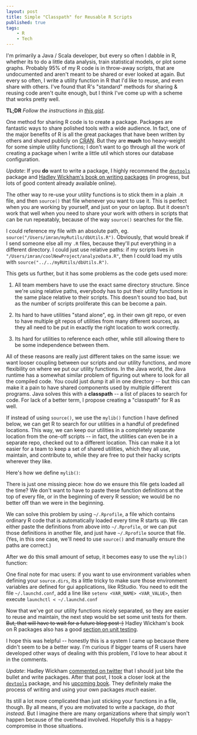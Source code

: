 ```yaml
---
layout: post
title: Simple "Classpath" for Reusable R Scripts
published: true
tags:
    - R
    - Tech
---
```


I'm primarily a Java / Scala developer, but every so often I dabble in R, whether its to do a little
data analysis, train statistical models, or plot some graphs.  Probably 95% of my R code is in throw-away
scripts, that are undocumented and aren't meant to be shared or ever looked at again.  But every
so often, I write a utility function in R that I'd like to reuse, and even share with others.  I've
found that R's "standard" methods for sharing & reusing code aren't quite enough, but I think I've
come up with a scheme that works pretty well.

**TL;DR** *Follow the instructions in [this
gist](https://gist.github.com/squito/c1a094b1aee0fe6e84cf)*.

One method for sharing R code is to create a package.
Packages are fantastic ways to share polished tools with a wide
audience.  In fact, one of the major benefits of R is all the great packages that have been
written by others and shared publicly on [CRAN](http://cran.r-project.org/).  But they are **much**
too heavy-weight for some simple utility functions; I don't want to
go through all the work of creating a package when I write a little util which stores our 
database configuration.

_Update_: If you **do** want to write a package, I highly recommend
the [`devtools`](http://cran.r-project.org/web/packages/devtools/index.html) package and 
[Hadley Wickham's book on writing packages](http://r-pkgs.had.co.nz/) (in
progress, but lots of good content already available online).

The other way to re-use your utility functions is to stick them in a plain `.R` file, and then
`source()` that file whenever you want to use it.  This is perfect when you are working by yourself,
and just on your on laptop.  But it doesn't work that well when you need to share your
work with others in scripts that can be run repeatably, because of the way `source()` searches
for the file.

I could reference my file with an absolute path, eg. `source("/Users/imran/myRutils/dbUtils.R")`.
Obviously, that would break if I send someone else all my `.R` files, because they'll put everything
in a different directory.  I could just use relative paths: if my scripts lives in
`"/Users/imran/coolNewProject/analyzeData.R"`, then I could load my utils with
`source("../../myRUtils/dbUtils.R")`.

This gets us further, but it has some problems as the code gets used more:

1. All team members have to use the exact same directory structure.  Since we're using relative
paths, everybody has to put their utility functions in the same place relative to their scripts.
This doesn't sound too bad, but as the number of scripts proliferate this can be become a pain.

2. Its hard to have utilities "stand alone", eg. in their own git repo, or even to have multiple git
repos of utilities from many different sources, as they all need to be put in exactly the right
location to work correctly.

3. Its hard for utilities to reference each other, while still allowing there to be some
independence between them.

All of these reasons are really just different takes on the same issue: we want looser coupling
between our scripts and our utility functions, and more flexibility on where we put our utility
functions.  In the Java world, the Java runtime has a somewhat
similar problem of figuring out where to look for all the compiled code.  You could just dump it all
in one directory -- but this can make it a pain to have shared components used by multiple different
programs.  Java solves this with a **classpath** -- a list of places to search for code.  For lack
of a better term, I propose creating a "classpath" for R as well.

If instead of using `source()`, we use the `mylib()` function I have defined below, we can get R to
search for our utilities in a handful of predefined locations.  This way, we can keep our utilities
in a completely separate location from the one-off scripts -- in fact, the utilities can even be in
a separate repo, checked out to a different location.  This can make it a lot easier for a team to
keep a set of shared utilities, which they all use, maintain, and contribute to, while they are free
to put their hacky scripts wherever they like.

Here's how we define `mylib()`:

<script src="https://gist.github.com/squito/c1a094b1aee0fe6e84cf.js?file=mylib.R"></script>

There is just one missing piece: how do we ensure this file gets loaded all the time?  We don't want
to have to paste these function definitions at the top of every file, or in the beginning of every R
session; we would be no better off than we were in the beginning.

We can solve this problem by using `~/.Rprofile`, a file which contains ordinary R code that 
is automatically loaded every time R starts up.  We can either paste the definitions from above into
`~/.Rprofile`, or we can put those definitions in another file, and just have `~/.Rprofile` source
that file.  (Yes, in this one case, we'll need to use `source()` and manually
ensure the paths are correct.)

After we do this small amount of setup, it becomes easy to use the `mylib()` function:

<script src="https://gist.github.com/squito/c1a094b1aee0fe6e84cf.js?file=usage.R"></script>

One final note for mac users: if you want to use environment variables when defining your
`source.dirs`, its a little tricky to make sure those environment variables are defined for gui
applications, like RStudio.
You need to edit the file `~/.launchd.conf`, add
a line like `setenv <VAR_NAME> <VAR_VALUE>`,
then execute
`launchctl < ~/.launchd.conf`

Now that we've got our utility functions nicely separated, so they are easier to reuse and maintain,
the next step would be set some unit tests for them.  ~~But, that will have to wait for a future blog
post :)~~ Hadley Wickham's book on R packages also has a good [section on unit
testing](http://r-pkgs.had.co.nz/tests.html).

I hope this was helpful -- honestly this is a system I came up because there didn't seem to be a
better way.  I'm
curious if bigger teams of R users have developed other ways of dealing with this problem, I'd love
to hear about it in the comments.


_Update_: Hadley Wickham [commented on
twitter](https://twitter.com/hadleywickham/status/528184886050320385?cn=cmVwbHk%3D) that I should
just bite the bullet and write packages.  After that post, I took a closer look at the
[`devtools`](http://cran.r-project.org/web/packages/devtools/index.html) package, and his [upcoming
book](http://r-pkgs.had.co.nz/).  They definitely make the process of writing and using your own 
packages *much* easier.

Its still a lot more complicated than just sticking your
functions in a file, though.  By all 
means, if you are motivated to write a package, _do that
instead_.  But I imagine there are many organizations where that simply won't happen because of the
overhead involved.  Hopefully this is a happy-compromise in those situations.
